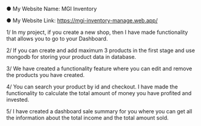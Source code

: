 ● My Website Name: MGI Inventory

● My Website Link: https://mgi-inventory-manage.web.app/


1/ In my project, if you create a new shop, then I have made functionality that allows you to go to your Dashboard.

2/ If you can create and add maximum 3 products in the first stage and use mongodb for storing your product data in database.

3/ We have created a functionality feature where you can edit and remove the products you have created.

4/ You can search your product by id and checkout. I have made the functionality to calculate the total amount of money you have profited and invested.

5/ I have created a dashboard sale summary for you where you can get all the information about the total income and the total amount sold.
